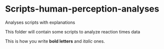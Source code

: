 # Scripts-human-perception-analyses
Analyses scripts with explanations

This folder will contain some scripts to analyze reaction times data

This is how you write **bold letters** and *italic* ones.
